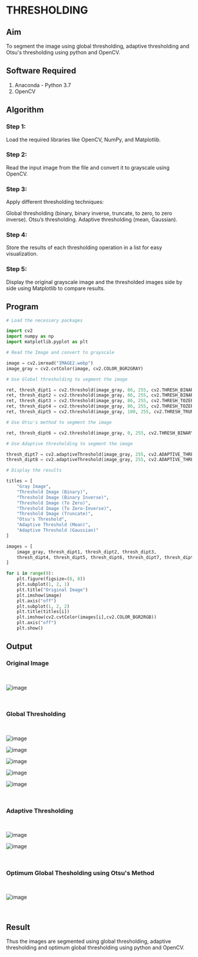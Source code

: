# THRESHOLDING
## Aim
To segment the image using global thresholding, adaptive thresholding and Otsu's thresholding using python and OpenCV.

## Software Required
1. Anaconda - Python 3.7
2. OpenCV

## Algorithm

### Step 1:
Load the required libraries like OpenCV, NumPy, and Matplotlib.

### Step 2:
Read the input image from the file and convert it to grayscale using OpenCV.

### Step 3:
Apply different thresholding techniques:

Global thresholding (binary, binary inverse, truncate, to zero, to zero inverse).
Otsu’s thresholding.
Adaptive thresholding (mean, Gaussian).
### Step 4:
Store the results of each thresholding operation in a list for easy visualization.

### Step 5:
Display the original grayscale image and the thresholded images side by side using Matplotlib to compare results.


## Program

```python
# Load the necessary packages

import cv2
import numpy as np
import matplotlib.pyplot as plt

# Read the Image and convert to grayscale

image = cv2.imread("IMAGE2.webp")
image_gray = cv2.cvtColor(image, cv2.COLOR_BGR2GRAY) 

# Use Global thresholding to segment the image

ret, thresh_dipt1 = cv2.threshold(image_gray, 86, 255, cv2.THRESH_BINARY)
ret, thresh_dipt2 = cv2.threshold(image_gray, 86, 255, cv2.THRESH_BINARY_INV)
ret, thresh_dipt3 = cv2.threshold(image_gray, 86, 255, cv2.THRESH_TOZERO)
ret, thresh_dipt4 = cv2.threshold(image_gray, 86, 255, cv2.THRESH_TOZERO_INV)
ret, thresh_dipt5 = cv2.threshold(image_gray, 100, 255, cv2.THRESH_TRUNC)

# Use Otsu's method to segment the image

ret, thresh_dipt6 = cv2.threshold(image_gray, 0, 255, cv2.THRESH_BINARY + cv2.THRESH_OTSU)

# Use Adaptive thresholding to segment the image

thresh_dipt7 = cv2.adaptiveThreshold(image_gray, 255, cv2.ADAPTIVE_THRESH_MEAN_C, cv2.THRESH_BINARY, 11, 2)
thresh_dipt8 = cv2.adaptiveThreshold(image_gray, 255, cv2.ADAPTIVE_THRESH_GAUSSIAN_C, cv2.THRESH_BINARY, 11, 2)

# Display the results

titles = [
    "Gray Image", 
    "Threshold Image (Binary)", 
    "Threshold Image (Binary Inverse)", 
    "Threshold Image (To Zero)", 
    "Threshold Image (To Zero-Inverse)", 
    "Threshold Image (Truncate)", 
    "Otsu's Threshold", 
    "Adaptive Threshold (Mean)", 
    "Adaptive Threshold (Gaussian)"
]

images = [
    image_gray, thresh_dipt1, thresh_dipt2, thresh_dipt3, 
    thresh_dipt4, thresh_dipt5, thresh_dipt6, thresh_dipt7, thresh_dipt8
]

for i in range(9):
    plt.figure(figsize=(8, 8))
    plt.subplot(1, 2, 1)
    plt.title("Original Image")
    plt.imshow(image)
    plt.axis("off")
    plt.subplot(1, 2, 2)
    plt.title(titles[i])
    plt.imshow(cv2.cvtColor(images[i],cv2.COLOR_BGR2RGB))
    plt.axis("off")
    plt.show()
```
## Output

### Original Image
<br>

![image](https://github.com/user-attachments/assets/4d7635a7-3c01-433f-88ae-0f1282d91ef2)

<br>

### Global Thresholding
<br>

![image](https://github.com/user-attachments/assets/8008f158-1a9f-4c00-bf10-aa64fd84bd13)

![image](https://github.com/user-attachments/assets/242fe844-9282-47fe-9097-c21db1a1725d)

![image](https://github.com/user-attachments/assets/7bb87208-a3ee-4913-8e9a-39edb19379cd)

![image](https://github.com/user-attachments/assets/eba524ba-f926-412a-872b-8da1c628599b)

![image](https://github.com/user-attachments/assets/dcabe255-be7a-4fb5-bdd4-dfda55459def)


<br>

### Adaptive Thresholding
<br>

![image](https://github.com/user-attachments/assets/318d09de-6901-4095-99bf-4ef37887281e)

![image](https://github.com/user-attachments/assets/cf46e796-3cac-42ba-8b95-60d88eea9568)

<br>

### Optimum Global Thesholding using Otsu's Method
<br>

![image](https://github.com/user-attachments/assets/19f0d608-906f-4ea3-847d-63fdaeaf7b38)

<br>


## Result
Thus the images are segmented using global thresholding, adaptive thresholding and optimum global thresholding using python and OpenCV.
